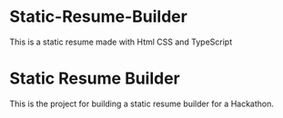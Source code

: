 # Static-Resume-Builder
This is a static resume made with Html CSS and TypeScript 
# Static Resume Builder
This is the project for building a static resume builder for a Hackathon.

